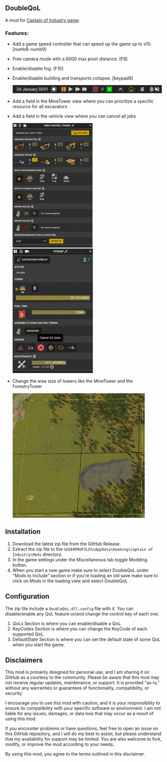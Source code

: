 ## DoubleQoL

A mod for [Captain of Industry game](https://www.captain-of-industry.com/).

### Features:

- Add a game speed controller that can speed up the game up to x10. [numb8-numb9]
- Free camera mode with a 6000 max pivot distance. [F9]
- Enable/disable fog. [F10]
- Enable/disable building and transports collapse. [keypad9]

    <img src="./images/StatusBar.png" alt="StatusBar" width="auto">

- Add a field in the MineTower view where you can prioritize a specific resource for all excavators
- Add a field in the vehicle view where you can cancel all jobs

    
    <img src="./images/MineTowerView.png" alt="MineTowerView" width="auto" height="400">    <img src="./images/VehicleView.png" alt="VehicleView" width="auto" height="400">

- Change the area size of towers like the MineTower and the ForestryTower

    <img src="./images/TowerArea.png" alt="TowerArea" width="auto" height="400">
  

## Installation

1. Download the latest zip file from the GitHub Release.
2. Extract the zip file to the `%USERPROFILE%\AppData\Roaming\Captain of Industry\Mods` directory.
3. In the game settings under the Miscellaneous tab toggle Modding button.
4. When you start a new game make sure to select DoubleQoL under "Mods to Include" section or if you're loading an old save make sure to click on Mods in the loading view and select DoubleQoL

  

## Configuration

The zip file include a `DoubleQoL.dll.config` file with it. You can disable/enable any QoL feature or/and change the control key of each one.

1. QoLs Section is where you can enable/disable a QoL.
2. KeyCodes Section is where you can change the KeyCode of each supported QoL.
3. DefaultState Section is where you can set the default state of some QoL when you start the game.

  

## Disclaimers

This mod is primarily designed for personal use, and I am sharing it on GitHub as a courtesy to the community. Please be aware that this mod may not receive regular updates, maintenance, or support. It is provided "as-is," without any warranties or guarantees of functionality, compatibility, or security.

I encourage you to use this mod with caution, and it is your responsibility to ensure its compatibility with your specific software or environment. I am not liable for any issues, damages, or data loss that may occur as a result of using this mod.

If you encounter problems or have questions, feel free to open an issue on this GitHub repository, and I will do my best to assist, but please understand that my availability for support may be limited. You are also welcome to fork, modify, or improve the mod according to your needs.

By using this mod, you agree to the terms outlined in this disclaimer.